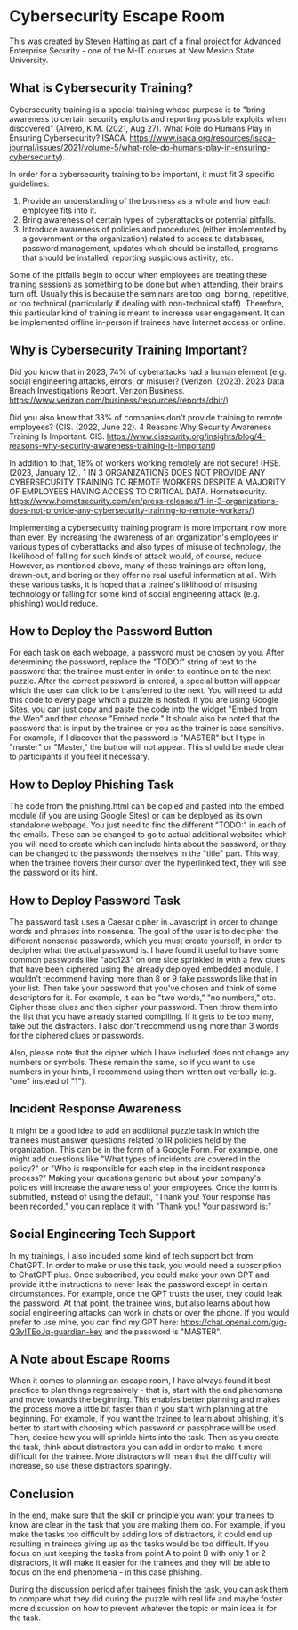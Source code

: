 # Cybersecurity Escape Room

This was created by Steven Hatting as part of a final project for Advanced Enterprise Security - one of the M-IT courses at New Mexico State University.

## What is Cybersecurity Training?

Cybersecurity training is a special training whose purpose is to "bring awareness to certain security exploits and reporting possible exploits when discovered" (Alvero, K.M. (2021, Aug 27). What Role do Humans Play in Ensuring Cybersecurity? ISACA. https://www.isaca.org/resources/isaca-journal/issues/2021/volume-5/what-role-do-humans-play-in-ensuring-cybersecurity).

In order for a cybersecurity training to be important, it must fit 3 specific guidelines:
1. Provide an understanding of the business as a whole and how each employee fits into it.
2. Bring awareness of certain types of cyberattacks or potential pitfalls.
3. Introduce awareness of policies and procedures (either implemented by a government or the organization) related to access to databases, password management, updates which should be installed, programs that should be installed, reporting suspicious activity, etc.

Some of the pitfalls begin to occur when employees are treating these training sessions as something to be done but when attending, their brains turn off. Usually this is because the seminars are too long, boring, repetitive, or too technical (particularly if dealing with non-technical staff). Therefore, this particular kind of training is meant to increase user engagement. It can be implemented offline in-person if trainees have Internet access or online.

## Why is Cybersecurity Training Important?

Did you know that in 2023, 74% of cyberattacks had a human element (e.g. social engineering attacks, errors, or misuse)? (Verizon. (2023). 2023 Data Breach Investigations Report. Verizon Business. https://www.verizon.com/business/resources/reports/dbir/)

Did you also know that 33% of companies don't provide training to remote employees? (CIS. (2022, June 22). 4 Reasons Why Security Awareness Training Is Important. CIS. https://www.cisecurity.org/insights/blog/4-reasons-why-security-awareness-training-is-important)

In addition to that, 18% of workers working remotely are not secure! (HSE. (2023, January 12). 1 IN 3 ORGANIZATIONS DOES NOT PROVIDE ANY CYBERSECURITY TRAINING TO REMOTE WORKERS DESPITE A MAJORITY OF EMPLOYEES HAVING ACCESS TO CRITICAL DATA. Hornetsecurity. https://www.hornetsecurity.com/en/press-releases/1-in-3-organizations-does-not-provide-any-cybersecurity-training-to-remote-workers/)

Implementing a cybersecurity training program is more important now more than ever. By increasing the awareness of an organization's employees in various types of cyberattacks and also types of misuse of technology, the likelihood of falling for such kinds of attack would, of course, reduce. However, as mentioned above, many of these trainings are often long, drawn-out, and boring or they offer no real useful information at all. With these various tasks, it is hoped that a trainee's liklihood of misusing technology or falling for some kind of social engineering attack (e.g. phishing) would reduce.

## How to Deploy the Password Button

For each task on each webpage, a password must be chosen by you. After determining the password, replace the "TODO:" string of text to the password that the trainee must enter in order to continue on to the next puzzle. After the correct password is entered, a special button will appear which the user can click to be transferred to the next. You will need to add this code to every page which a puzzle is hosted. If you are using Google Sites, you can just copy and paste the code into the widget "Embed from the Web" and then choose "Embed code." It should also be noted that the password that is input by the trainee or you as the trainer is case sensitive. For example, if I discover that the password is "MASTER" but I type in "master" or "Master," the button will not appear. This should be made clear to participants if you feel it necessary.

## How to Deploy Phishing Task

The code from the phishing.html can be copied and pasted into the embed module (if you are using Google Sites) or can be deployed as its own standalone webpage. You just need to find the different "TODO:" in each of the emails. These can be changed to go to actual additional websites which you will need to create which can include hints about the password, or they can be changed to the passwords themselves in the "title" part. This way, when the trainee hovers their cursor over the hyperlinked text, they will see the password or its hint.

## How to Deploy Password Task

The password task uses a Caesar cipher in Javascript in order to change words and phrases into nonsense. The goal of the user is to decipher the different nonsense passwords, which you must create yourself, in order to decipher what the actual password is. I have found it useful to have some common passwords like "abc123" on one side sprinkled in with a few clues that have been ciphered using the already deployed embedded module. I wouldn't recommend having more than 8 or 9 fake passwords like that in your list. Then take your password that you've chosen and think of some descriptors for it. For example, it can be "two words," "no numbers," etc. Cipher these clues and then cipher your password. Then throw them into the list that you have already started compiling. If it gets to be too many, take out the distractors. I also don't recommend using more than 3 words for the ciphered clues or passwords.

Also, please note that the cipher which I have included does not change any numbers or symbols. These remain the same, so if you want to use numbers in your hints, I recommend using them written out verbally (e.g. "one" instead of "1").

## Incident Response Awareness

It might be a good idea to add an additional puzzle task in which the trainees must answer questions related to IR policies held by the organization. This can be in the form of a Google Form. For example, one might add questions like "What types of incidents are covered in the policy?" or "Who is responsible for each step in the incident response process?" Making your questions generic but about your company's policies will increase the awareness of your employees. Once the form is submitted, instead of using the default, "Thank you! Your response has been recorded," you can replace it with "Thank you! Your password is:"

## Social Engineering Tech Support

In my trainings, I also included some kind of tech support bot from ChatGPT. In order to make or use this task, you would need a subscription to ChatGPT plus. Once subscribed, you could make your own GPT and provide it the instructions to never leak the password except in certain circumstances. For example, once the GPT trusts the user, they could leak the password. At that point, the trainee wins, but also learns about how social engineering attacks can work in chats or over the phone. If you would prefer to use mine, you can find my GPT here: https://chat.openai.com/g/g-Q3yITEoJq-guardian-key and the password is "MASTER".

## A Note about Escape Rooms

When it comes to planning an escape room, I have always found it best practice to plan things regressively - that is, start with the end phenomena and move towards the beginning. This enables better planning and makes the process move a little bit faster than if you start with planning at the beginning. For example, if you want the trainee to learn about phishing, it's better to start with choosing which password or passphrase will be used. Then, decide how you will sprinkle hints into the task. Then as you create the task, think about distractors you can add in order to make it more difficult for the trainee. More distractors will mean that the difficulty will increase, so use these distractors sparingly.

## Conclusion

In the end, make sure that the skill or principle you want your trainees to know are clear in the task that you are making them do. For example, if you make the tasks too difficult by adding lots of distractors, it could end up resulting in trainees giving up as the tasks would be too difficult. If you focus on just keeping the tasks from point A to point B with only 1 or 2 distractors, it will make it easier for the trainees and they will be able to focus on the end phenomena - in this case phishing.

During the discussion period after trainees finish the task, you can ask them to compare what they did during the puzzle with real life and maybe foster more discussion on how to prevent whatever the topic or main idea is for the task.
